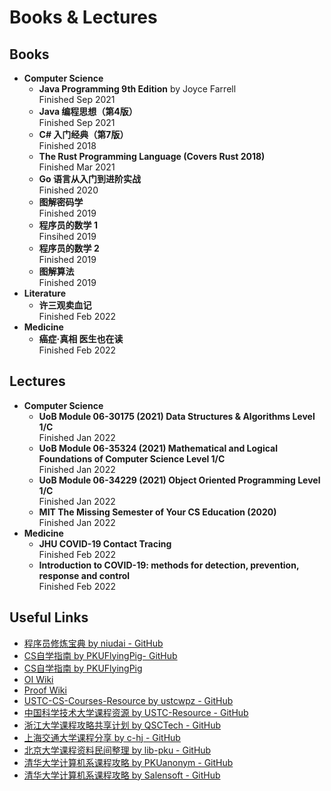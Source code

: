 # Books & Lectures

## Books

- **Computer Science**
  - **Java Programming 9th Edition** by Joyce Farrell  
    Finished Sep 2021
  - **Java 编程思想（第4版）**  
    Finished Sep 2021
  - **C\# 入门经典（第7版）**  
    Finished 2018
  - **The Rust Programming Language (Covers Rust 2018)**  
    Finished Mar 2021
  - **Go 语言从入门到进阶实战**  
    Finished 2020
  - **图解密码学**  
    Finished 2019
  - **程序员的数学 1**  
    Finsihed 2019
  - **程序员的数学 2**  
    Finished 2019
  - **图解算法**  
    Finished 2019
- **Literature**
  - **许三观卖血记**  
    Finished Feb 2022
- **Medicine**
  - **癌症·真相 医生也在读**  
    Finished Feb 2022

## Lectures

- **Computer Science**
  - **UoB Module 06-30175 (2021) Data Structures & Algorithms Level 1/C**  
    Finished Jan 2022
  - **UoB Module 06-35324 (2021) Mathematical and Logical Foundations of Computer Science Level 1/C**  
    Finished Jan 2022
  - **UoB Module 06-34229 (2021) Object Oriented Programming Level 1/C**  
    Finished Jan 2022
  - **MIT The Missing Semester of Your CS Education (2020)**  
    Finished Jan 2022
- **Medicine**
  - **JHU COVID-19 Contact Tracing**  
    Finished Feb 2022
  - **Introduction to COVID-19: methods for detection, prevention, response and control**  
    Finished Feb 2022

## Useful Links

- [程序员修炼宝典 by niudai - GitHub](https://github.com/niudai/How-to-be-a-good-programmer)
- [CS自学指南 by PKUFlyingPig- GitHub](https://github.com/PKUFlyingPig/cs-self-learning)
- [CS自学指南 by PKUFlyingPig](https://csdiy.wiki/)
- [OI Wiki](https://oi-wiki.org/)
- [Proof Wiki](https://proofwiki.org/)
- [USTC-CS-Courses-Resource by ustcwpz - GitHub](https://github.com/ustcwpz/USTC-CS-Courses-Resource)
- [中国科学技术大学课程资源 by USTC-Resource - GitHub](https://github.com/USTC-Resource/USTC-Course)
- [浙江大学课程攻略共享计划 by QSCTech - GitHub](https://github.com/QSCTech/zju-icicles)
- [上海交通大学课程分享 by c-hj - GitHub](https://github.com/c-hj/SJTU-Courses)
- [北京大学课程资料民间整理 by lib-pku - GitHub](https://github.com/lib-pku/libpku)
- [清华大学计算机系课程攻略 by PKUanonym - GitHub](https://github.com/PKUanonym/REKCARC-TSC-UHT)
- [清华大学计算机系课程攻略 by Salensoft - GitHub](https://github.com/Salensoft/thu-cst-cracker)
